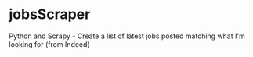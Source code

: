 # jobsScraper
Python and Scrapy - Create a list of latest jobs posted matching what I'm looking for (from Indeed)
